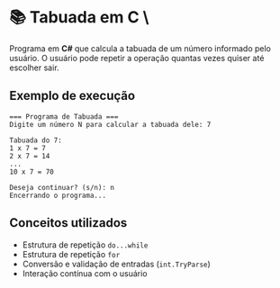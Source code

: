 # 📚 Tabuada em C \ #

Programa em **C#** que calcula a tabuada de um número informado pelo usuário.
O usuário pode repetir a operação quantas vezes quiser até escolher sair.

## Exemplo de execução

```
=== Programa de Tabuada ===
Digite um número N para calcular a tabuada dele: 7

Tabuada do 7:
1 x 7 = 7
2 x 7 = 14
...
10 x 7 = 70

Deseja continuar? (s/n): n
Encerrando o programa...
```

## Conceitos utilizados

* Estrutura de repetição `do...while`
* Estrutura de repetição `for`
* Conversão e validação de entradas (`int.TryParse`)
* Interação contínua com o usuário
